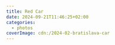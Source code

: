 ```yaml
---
title: Red Car
date: 2024-09-21T11:46:25+02:00
categories:
  - photos
coverImage: cdn:/2024-02-bratislava-car
---
```

